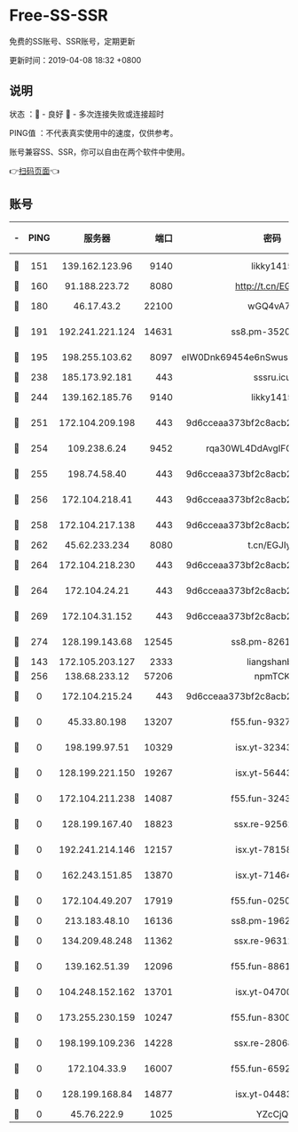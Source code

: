 # Free-SS-SSR

免费的SS账号、SSR账号，定期更新

更新时间：2019-04-08 18:32 +0800

## 说明

状态     ：🙂 - 良好 🙁 - 多次连接失败或连接超时

PING值   ：不代表真实使用中的速度，仅供参考。

账号兼容SS、SSR，你可以自由在两个软件中使用。

👉[扫码页面](https://liesauer.github.io/Free-SS-SSR/)👈

## 账号

|-|PING|服务器|端口|密码|加密方式|区域|
|:----:|:----:|:-----:|-----:|:----:|:----:|:----:|
|🙂|151|139.162.123.96|9140|likky1415|aes-256-cfb|JP|
|🙂|160|91.188.223.72|8080|http://t.cn/EGJIyrl|rc4-md5|RU|
|🙂|180|46.17.43.2|22100|wGQ4vA7D|aes-256-gcm|RU|
|🙂|191|192.241.221.124|14631|ss8.pm-35207592|aes-256-cfb|US|
|🙂|195|198.255.103.62|8097|eIW0Dnk69454e6nSwuspv9DmS201tQ0D|aes-256-cfb|US|
|🙂|238|185.173.92.181|443|sssru.icu|rc4-md5|RU|
|🙂|244|139.162.185.76|9140|likky1415|aes-256-cfb|DE|
|🙂|251|172.104.209.198|443|9d6cceaa373bf2c8acb22e60b6a58be6|aes-256-cfb|US|
|🙂|254|109.238.6.24|9452|rqa30WL4DdAvgIFG6Fs3znzTa|aes-256-cfb|FR|
|🙂|255|198.74.58.40|443|9d6cceaa373bf2c8acb22e60b6a58be6|aes-256-cfb|US|
|🙂|256|172.104.218.41|443|9d6cceaa373bf2c8acb22e60b6a58be6|aes-256-cfb|US|
|🙂|258|172.104.217.138|443|9d6cceaa373bf2c8acb22e60b6a58be6|aes-256-cfb|US|
|🙂|262|45.62.233.234|8080|t.cn/EGJIyrl|rc4-md5|CA|
|🙂|264|172.104.218.230|443|9d6cceaa373bf2c8acb22e60b6a58be6|aes-256-cfb|US|
|🙂|264|172.104.24.21|443|9d6cceaa373bf2c8acb22e60b6a58be6|aes-256-cfb|US|
|🙂|269|172.104.31.152|443|9d6cceaa373bf2c8acb22e60b6a58be6|aes-256-cfb|US|
|🙂|274|128.199.143.68|12545|ss8.pm-82618687|aes-256-cfb|SG|
|🙂|143|172.105.203.127|2333|liangshanbo|chacha20|JP|
|🙂|256|138.68.233.12|57206|npmTCK|rc4-md5|US|
|🙁|0|172.104.215.24|443|9d6cceaa373bf2c8acb22e60b6a58be6|aes-256-cfb|US|
|🙁|0|45.33.80.198|13207|f55.fun-93270323|aes-256-cfb|US|
|🙁|0|198.199.97.51|10329|isx.yt-32343911|aes-256-cfb|US|
|🙁|0|128.199.221.150|19267|isx.yt-56443107|aes-256-cfb|SG|
|🙁|0|172.104.211.238|14087|f55.fun-32438458|aes-256-cfb|US|
|🙁|0|128.199.167.40|18823|ssx.re-92562343|aes-256-cfb|SG|
|🙁|0|192.241.214.146|12157|isx.yt-78158040|aes-256-cfb|US|
|🙁|0|162.243.151.85|13870|isx.yt-71464453|aes-256-cfb|US|
|🙁|0|172.104.49.207|17919|f55.fun-02500708|aes-256-cfb|SG|
|🙁|0|213.183.48.10|16136|ss8.pm-19627789|rc4-md5|RU|
|🙁|0|134.209.48.248|11362|ssx.re-96312869|aes-256-cfb|US|
|🙁|0|139.162.51.39|12096|f55.fun-88617667|aes-256-cfb|SG|
|🙁|0|104.248.152.162|13701|isx.yt-04700164|aes-256-cfb|SG|
|🙁|0|173.255.230.159|10247|f55.fun-83008054|aes-256-cfb|US|
|🙁|0|198.199.109.236|14228|ssx.re-28068094|aes-256-cfb|US|
|🙁|0|172.104.33.9|16007|f55.fun-65922710|aes-256-cfb|SG|
|🙁|0|128.199.168.84|14877|isx.yt-04483542|aes-256-cfb|SG|
|🙁|0|45.76.222.9|1025|YZcCjQ|rc4-md5|JP|
